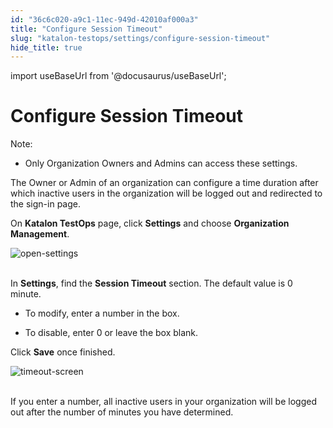 ```yaml
---
id: "36c6c020-a9c1-11ec-949d-42010af000a3"
title: "Configure Session Timeout"
slug: "katalon-testops/settings/configure-session-timeout"
hide_title: true
---
```

import useBaseUrl from '@docusaurus/useBaseUrl';


# <a id="id" class="anchor_top_offset"/><a id="ariaid-title1" class="anchor_top_offset"/>Configure Session Timeout

<div xmlns="http://www.w3.org/1999/xhtml" className="note note note_note"><span className="note__title">Note:</span> 
  <ul className="ul"><li className="li"><p className="p">Only Organization Owners and Admins can access these
        settings.</p></li></ul>
</div>
<p xmlns="http://www.w3.org/1999/xhtml" className="p">The Owner or Admin of an organization can configure a time   duration after which inactive users in the organization will be   logged out and redirected to the sign-in page.</p> 
<p xmlns="http://www.w3.org/1999/xhtml" className="p">On <strong className="ph b">Katalon TestOps</strong> page, click   <strong className="ph b">Settings</strong> and choose <strong className="ph b">Organization     Management</strong>.</p> 
<p xmlns="http://www.w3.org/1999/xhtml" className="p">   <img className="image" src={useBaseUrl("https://github.com/katalon-studio/docs-images/raw/master/katalon-analytics/docs/testops-session-timeout/session-timeout-1.png")} alt="open-settings" /><br /><br /> </p> 
<div xmlns="http://www.w3.org/1999/xhtml" className="p">In <strong className="ph b">Settings</strong>, find the <strong className="ph b">Session
    Timeout</strong> section. The default value is 0 minute. <ul className="ul"><li className="li"><p className="p">To
        modify, enter a number in the box. </p></li><li className="li"><p className="p">To disable, enter 0 or leave
        the box blank.</p></li></ul></div>
<p xmlns="http://www.w3.org/1999/xhtml" className="p">Click <strong className="ph b">Save</strong> once finished.</p> 
<p xmlns="http://www.w3.org/1999/xhtml" className="p">   <img className="image" src={useBaseUrl("https://github.com/katalon-studio/docs-images/raw/master/katalon-analytics/docs/testops-session-timeout/session-timeout-2.png")} alt="timeout-screen" /><br /><br /> </p> 
<p xmlns="http://www.w3.org/1999/xhtml" className="p">If you enter a number, all inactive users in your organization   will be logged out after the number of minutes you have   determined.</p> 
